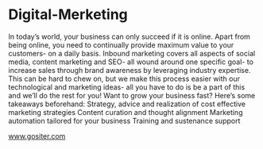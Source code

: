 # Digital-Merketing

In today’s world, your business can only succeed if it is online. Apart from being online, you need to continually provide maximum value to your customers- on a daily basis. Inbound marketing covers all aspects of social media, content marketing and SEO- all wound around one specific goal- to increase sales through brand awareness by leveraging industry expertise. This can be hard to chew on, but we make this process easier with our technological and marketing ideas- all you have to do is be a part of this and we’ll do the rest for you!
Want to grow your business fast? Here’s some takeaways beforehand:
 Strategy, advice and realization of cost effective marketing strategies
 Content curation and thought alignment
 Marketing automation tailored for your business
 Training and sustenance support
 
 www.gositer.com
